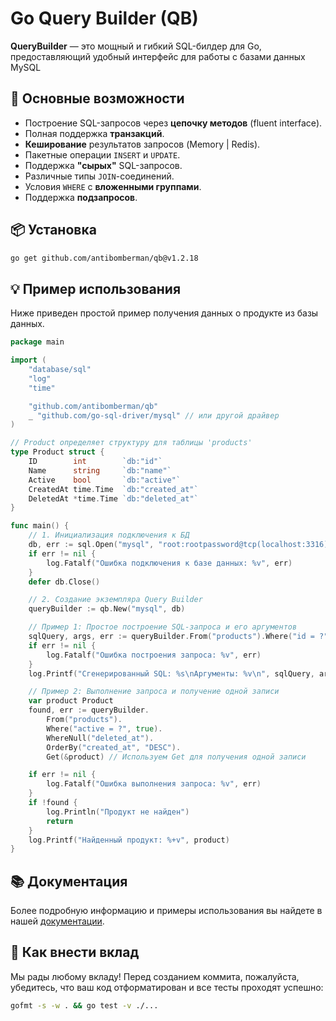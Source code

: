 # Go Query Builder (QB)

**QueryBuilder** — это мощный и гибкий SQL-билдер для Go, предоставляющий удобный интерфейс для работы с базами данных MySQL

## 🚀 Основные возможности

- Построение SQL-запросов через **цепочку методов** (fluent interface).
- Полная поддержка **транзакций**.
- **Кеширование** результатов запросов (Memory | Redis).
- Пакетные операции `INSERT` и `UPDATE`.
- Поддержка **"сырых"** SQL-запросов.
- Различные типы `JOIN`-соединений.
- Условия `WHERE` с **вложенными группами**.
- Поддержка **подзапросов**.

## 📦 Установка

```bash
go get github.com/antibomberman/qb@v1.2.18
```

## 💡 Пример использования

Ниже приведен простой пример получения данных о продукте из базы данных.

```go
package main

import (
	"database/sql"
	"log"
	"time"

	"github.com/antibomberman/qb"
	_ "github.com/go-sql-driver/mysql" // или другой драйвер
)

// Product определяет структуру для таблицы 'products'
type Product struct {
	ID        int        `db:"id"`
	Name      string     `db:"name"`
	Active    bool       `db:"active"`
	CreatedAt time.Time  `db:"created_at"`
	DeletedAt *time.Time `db:"deleted_at"`
}

func main() {
	// 1. Инициализация подключения к БД
	db, err := sql.Open("mysql", "root:rootpassword@tcp(localhost:3316)/test_db")
	if err != nil {
		log.Fatalf("Ошибка подключения к базе данных: %v", err)
	}
	defer db.Close()

	// 2. Создание экземпляра Query Builder
	queryBuilder := qb.New("mysql", db)

	// Пример 1: Простое построение SQL-запроса и его аргументов
	sqlQuery, args, err := queryBuilder.From("products").Where("id = ?", 1).ToSql()
	if err != nil {
		log.Fatalf("Ошибка построения запроса: %v", err)
	}
	log.Printf("Сгенерированный SQL: %s\nАргументы: %v\n", sqlQuery, args)

	// Пример 2: Выполнение запроса и получение одной записи
	var product Product
	found, err := queryBuilder.
		From("products").
		Where("active = ?", true).
		WhereNull("deleted_at").
		OrderBy("created_at", "DESC").
		Get(&product) // Используем Get для получения одной записи

	if err != nil {
		log.Fatalf("Ошибка выполнения запроса: %v", err)
	}
	if !found {
		log.Println("Продукт не найден")
		return
	}
	log.Printf("Найденный продукт: %+v", product)
}
```

## 📚 Документация

Более подробную информацию и примеры использования вы найдете в нашей [документации](docs/ru.md).

## 🤝 Как внести вклад

Мы рады любому вкладу! Перед созданием коммита, пожалуйста, убедитесь, что ваш код отформатирован и все тесты проходят успешно:

```bash
gofmt -s -w . && go test -v ./...
```
